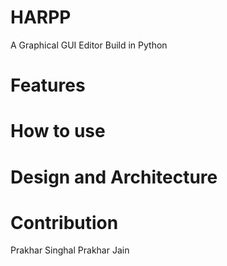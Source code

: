 # HARPP
A Graphical GUI Editor Build in Python

# Features

# How to use

# Design and Architecture

# Contribution
Prakhar Singhal
Prakhar Jain